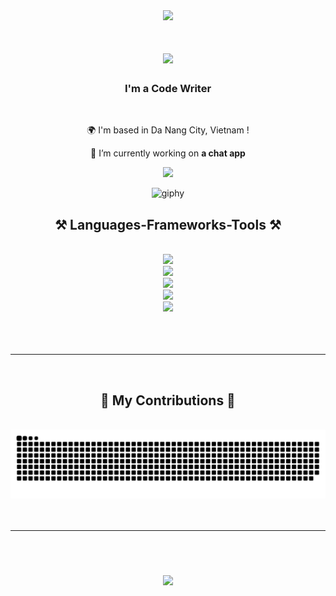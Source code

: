 
<div align="center"> <img src="https://res.cloudinary.com/dgpljx7tn/image/upload/v1712997381/CODE_WRITER_gjiufv.gif"> </div>

<h1 align="center">
    <img src="https://readme-typing-svg.herokuapp.com/?font=Righteous&size=35&center=true&vCenter=true&width=500&height=70&duration=4000&lines=Hi+There!+%F0%9F%91%8B;+I%27m+Vincent+Le!;" />
</h1>

<h3 align="center">I'm a Code Writer</h3>

<br/>

<div align="center">

 🌍 I'm based in Da Nang City, Vietnam !
 
 🔭 I’m currently working on **a chat app**
 
 </div>

<div align="center"> 
  <a href="mailto:lehaiha.dev@gmail.com">
    <img src="https://img.shields.io/badge/Gmail-333333?style=for-the-badge&logo=gmail&logoColor=red" />
  </a>
</div>

<p align="center">
  <img src="https://res.cloudinary.com/dgpljx7tn/image/upload/v1712998747/nobugisfeature_ej9deo.gif" alt="giphy" />
</p>
<h2 align="center">⚒️ Languages-Frameworks-Tools ⚒️</h2>
<br/>
<div align="center">
    <img src="https://skillicons.dev/icons?i=php,laravel,wordpress,java,spring" /><br>
      <img src="https://skillicons.dev/icons?i=react,next,javascript,typescript,redux,yarn,npm" /><br>
    <img src="https://skillicons.dev/icons?i=git,github,gitlab,mysql,mongodb" /><br>
    <img src="https://skillicons.dev/icons?i=androidstudio,figma,idea,phpstorm,webstorm,vscode" /><br/>
    <img src="https://skillicons.dev/icons?i=bootstrap,mui,html,css,sass" /><br/>
</div>
  <br/><br/><br/>
<hr/>
<br>
<div align="center">
  <h2>🐍 My Contributions 🐍</h2>
  <br>
  <img alt="snake eating my contributions" src="https://raw.githubusercontent.com/salesp07/salesp07/output/github-contribution-grid-snake.svg" />
  <br/><br/><br/>
</div>

<hr/>
<br>
<br>

<h3 align="center">
    <img src="https://readme-typing-svg.herokuapp.com/?font=Righteous&size=25&center=true&vCenter=true&width=500&height=70&duration=4000&lines=Thanks+for+visiting!+✌️;+Shoot+me+a+message+on+Gmail!;I'm+always+down+to+collab+:)">
</h3>
